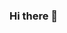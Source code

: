 ### Hi there 👋

<!--
**thierryH91200/thierryH91200** is a ✨ _special_ ✨ repository because its `README.md` (this file) appears on your GitHub profile.

Here are some ideas to get you started:

Hi there 👋

I am a Software Developer working in Bergerac, FR

[![Anurag's GitHub stats](https://github-readme-stats.vercel.app/api?username=thierryH91200)](https://github.com/thierryH91200/github-readme-stats)


